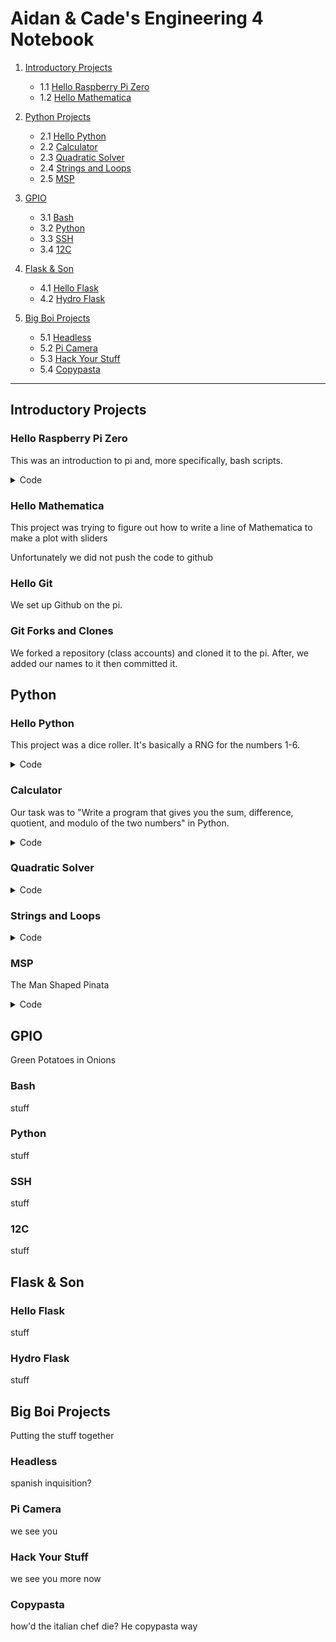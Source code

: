 # Aidan & Cade's Engineering 4 Notebook

1) [Introductory Projects](https://github.com/ADaMiller14/Engineering_4_Notebook#raspberry-pi)
    - 1.1 [Hello Raspberry Pi Zero](https://github.com/ADaMiller14/Engineering_4_Notebook#hello-raspberry-pi-zero)
    - 1.2 [Hello Mathematica](https://github.com/ADaMiller14/Engineering_4_Notebook#hello-mathematica)
  
2) [Python Projects](https://github.com/ADaMiller14/Engineering_4_Notebook#python)
    - 2.1 [Hello Python](https://github.com/ADaMiller14/Engineering_4_Notebook#hello-python)
    - 2.2 [Calculator](https://github.com/ADaMiller14/Engineering_4_Notebook#calculator)
    - 2.3 [Quadratic Solver](https://github.com/ADaMiller14/Engineering_4_Notebook#quadratic-solver)
    - 2.4 [Strings and Loops](https://github.com/ADaMiller14/Engineering_4_Notebook#strings-and-loops)
    - 2.5 [MSP](https://github.com/ADaMiller14/Engineering_4_Notebook#hangman)

3) [GPIO](https://github.com/ADaMiller14/Engineering_4_Notebook#GPIO)
    - 3.1 [Bash](https://github.com/ADaMiller14/Engineering_4_Notebook#Bash)
    - 3.2 [Python](https://github.com/ADaMiller14/Engineering_4_Notebook#Python)
    - 3.3 [SSH](https://github.com/ADaMiller14/Engineering_4_Notebook#SSH)
    - 3.4 [12C](https://github.com/ADaMiller14/Engineering_4_Notebook#12C)
  
4) [Flask & Son](https://github.com/ADaMiller14/Engineering_4_Notebook#Flask-&-Son)
    - 4.1 [Hello Flask](https://github.com/ADaMiller14/Engineering_4_Notebook#Hello-Flask)
    - 4.2 [Hydro Flask](https://github.com/ADaMiller14/Engineering_4_Notebook#Hydro-Flask)

5) [Big Boi Projects](https://github.com/ADaMiller14/Engineering_4_Notebook#Big-Boi-Projects)
    - 5.1 [Headless](https://github.com/ADaMiller14/Engineering_4_Notebook#Headless)
    - 5.2 [Pi Camera](https://github.com/ADaMiller14/Engineering_4_Notebook#Pi-Camera)
    - 5.3 [Hack Your Stuff](https://github.com/ADaMiller14/Engineering_4_Notebook#Hack-Your-Stuff)
    - 5.4 [Copypasta](https://github.com/ADaMiller14/Engineering_4_Notebook#Copypasta)
___
## Introductory Projects
### Hello Raspberry Pi Zero
This was an introduction to pi and, more specifically, bash scripts.

<details>
<summary>Code</summary>
<br>
    <pre>
#!/bin/bash
str="Hello World!" #declares the string
for i in {1..10} #run the loop 10 times
done
</pre>
</details>

### Hello Mathematica
This project was trying to figure out how to write a line of Mathematica to make a plot with sliders

Unfortunately we did not push the code to github
### Hello Git
We set up Github on the pi.
### Git Forks and Clones
We forked a repository (class accounts) and cloned it to the pi. After, we added our names to it then committed it.
## Python
### Hello Python
This project was a dice roller. It's basically a RNG for the numbers 1-6.

<details>
<summary>Code</summary>
<br>
    <pre>
# Automatic Die Roller
# Written By Aidan Miller & Cade Young

import random
from random import randint

print ("Automatic D6 Roller")
print ("Press Enter to roll, press x to exit")

x = 0

while x == 0:
    if input() == "":
        r1 = random.randint(1,6)
        print((r1))
        print("Roll again?")
    if input() == "x":
        exit()
</pre>
</details>
</details>

### Calculator
Our task was to "Write a program that gives you the sum, difference, quotient, and modulo of the two numbers" in Python.

<details>
<summary>Code</summary>
<br>
    <pre>
# By Aidan & Cade
# Calculator

import time

def doMath(n1, n2, n3):
    if n2 == "+":
        return (int(n1) + int(n3))
    if n2 == "-":
        return (int(n1) - int(n3))
    if n2 == "*":
        return (int(n1) * int(n3))
    if n2 == "/":
        return (round(int(n1) / int(n3), 2))
    if n2 == "%":
        return (int(n1) % int(n3))
    else:
        return ("Error")

#----------------------------------------

m1 = 0
m2 = 0
m3 = 0

x = 0

print("Welcome to Calculator!")
time.sleep(1)

while x == 0:
    print("Write your equation, one part at a time")
    time.sleep(1)

    print("What is the first term?")
    m1 = input()

    print("What is the operation?")
    m2 = input()

    print("What is the second term?")
    m3 = input()

    print()
    time.sleep(1)
    print((m1) + " " + (m2) + " " + (m3) + " = " + str(doMath((m1), (m2), (m3))))
    print("")

    if doMath((m1), (m2), (m3)) == "Error":
        print("Goodbye")
        exit()
</pre>
</details>

### Quadratic Solver

<details>
<summary>Code</summary>
<br>
    <pre>

</pre>
</details>

### Strings and Loops

<details>
<summary>Code</summary>
<br>
    <pre>

</pre>
</details>

### MSP 
The Man Shaped Pinata

<details>
<summary>Code</summary>
<br>
    <pre>

</pre>
</details>

## GPIO 
Green Potatoes in Onions
### Bash
stuff
### Python
stuff
### SSH
stuff
### 12C
stuff
## Flask & Son
### Hello Flask
stuff
### Hydro Flask
stuff
## Big Boi Projects
Putting the stuff together
### Headless 
spanish inquisition?
### Pi Camera 
we see you
### Hack Your Stuff 
we see you more now
### Copypasta 
how'd the italian chef die? He copypasta way
